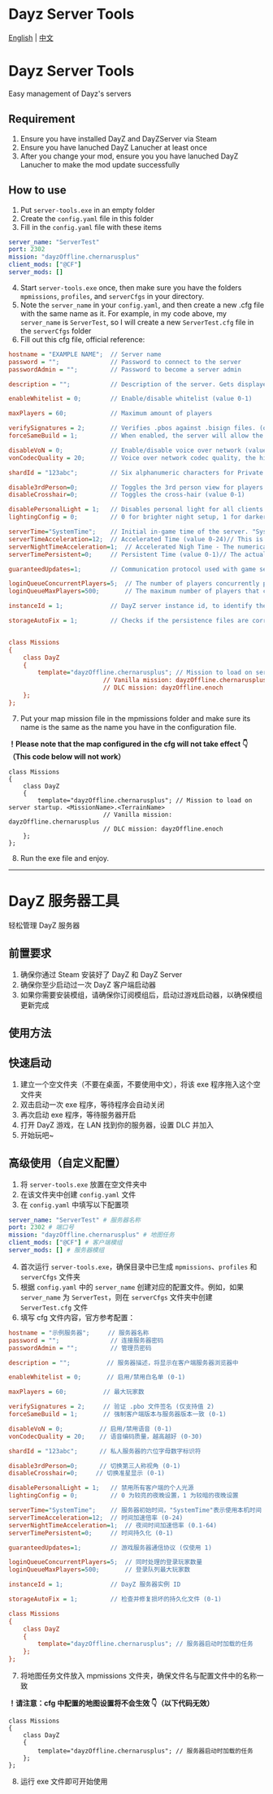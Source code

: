 # Dayz Server Tools

[English](#dayz-server-tools) | [中文](#dayz-服务器工具)

# Dayz Server Tools

Easy management of Dayz's servers

## Requirement

1. Ensure you have installed DayZ and DayZServer via Steam
2. Ensure you have lanuched DayZ Lanucher at least once
3. After you change your mod, ensure you you have lanuched DayZ Lanucher to make the mod update successfully

## How to use

1. Put `server-tools.exe` in an empty folder
2. Create the `config.yaml` file in this folder
3. Fill in the `config.yaml` file with these items

```yaml
server_name: "ServerTest"
port: 2302
mission: "dayzOffline.chernarusplus"
client_mods: ["@CF"]
server_mods: []
```

4. Start `server-tools.exe` once, then make sure you have the folders `mpmissions`, `profiles`, and `serverCfgs` in your directory.
5. Note the `server_name` in your `config.yaml`, and then create a new .cfg file with the same name as it. For example, in my code above, my `server_name` is `ServerTest`, so I will create a new `ServerTest.cfg` file in the `serverCfgs` folder
6. Fill out this cfg file, official reference:

```cfg
hostname = "EXAMPLE NAME";  // Server name
password = "";              // Password to connect to the server
passwordAdmin = "";         // Password to become a server admin

description = "";			// Description of the server. Gets displayed to users in client server browser.

enableWhitelist = 0;        // Enable/disable whitelist (value 0-1)

maxPlayers = 60;            // Maximum amount of players

verifySignatures = 2;       // Verifies .pbos against .bisign files. (only 2 is supported)
forceSameBuild = 1;         // When enabled, the server will allow the connection only to clients with same the .exe revision as the server (value 0-1)

disableVoN = 0;             // Enable/disable voice over network (value 0-1)
vonCodecQuality = 20;       // Voice over network codec quality, the higher the better (values 0-30)

shardId = "123abc";			// Six alphanumeric characters for Private server

disable3rdPerson=0;         // Toggles the 3rd person view for players (value 0-1)
disableCrosshair=0;         // Toggles the cross-hair (value 0-1)

disablePersonalLight = 1;   // Disables personal light for all clients connected to server
lightingConfig = 0;         // 0 for brighter night setup, 1 for darker night setup

serverTime="SystemTime";    // Initial in-game time of the server. "SystemTime" means the local time of the machine. Another possibility is to set the time to some value in "YYYY/MM/DD/HH/MM" format, f.e. "2015/4/8/17/23" .
serverTimeAcceleration=12;  // Accelerated Time (value 0-24)// This is a time multiplier for in-game time. In this case, the time would move 24 times faster than normal, so an entire day would pass in one hour.
serverNightTimeAcceleration=1;  // Accelerated Nigh Time - The numerical value being a multiplier (0.1-64) and also multiplied by serverTimeAcceleration value. Thus, in case it is set to 4 and serverTimeAcceleration is set to 2, night time would move 8 times faster than normal. An entire night would pass in 3 hours.
serverTimePersistent=0;     // Persistent Time (value 0-1)// The actual server time is saved to storage, so when active, the next server start will use the saved time value.

guaranteedUpdates=1;        // Communication protocol used with game server (use only number 1)

loginQueueConcurrentPlayers=5;  // The number of players concurrently processed during the login process. Should prevent massive performance drop during connection when a lot of people are connecting at the same time.
loginQueueMaxPlayers=500;       // The maximum number of players that can wait in login queue

instanceId = 1;             // DayZ server instance id, to identify the number of instances per box and their storage folders with persistence files

storageAutoFix = 1;         // Checks if the persistence files are corrupted and replaces corrupted ones with empty ones (value 0-1)


class Missions
{
    class DayZ
    {
        template="dayzOffline.chernarusplus"; // Mission to load on server startup. <MissionName>.<TerrainName>
					      // Vanilla mission: dayzOffline.chernarusplus
					      // DLC mission: dayzOffline.enoch
    };
};
```

7. Put your map mission file in the mpmissions folder and make sure its name is the same as the name you have in the configuration file.

**！Please note that the map configured in the cfg will not take effect 👇（This code below will not work）**

```
class Missions
{
    class DayZ
    {
        template="dayzOffline.chernarusplus"; // Mission to load on server startup. <MissionName>.<TerrainName>
					      // Vanilla mission: dayzOffline.chernarusplus
					      // DLC mission: dayzOffline.enoch
    };
};
```

8. Run the exe file and enjoy.

---

# DayZ 服务器工具

轻松管理 DayZ 服务器

## 前置要求

1. 确保你通过 Steam 安装好了 DayZ 和 DayZ Server
2. 确保你至少启动过一次 DayZ 客户端启动器
3. 如果你需要安装模组，请确保你订阅模组后，启动过游戏启动器，以确保模组更新完成

## 使用方法

## 快速启动

1. 建立一个空文件夹（不要在桌面，不要使用中文），将该 exe 程序拖入这个空文件夹
2. 双击启动一次 exe 程序，等待程序会自动关闭
3. 再次启动 exe 程序，等待服务器开启
4. 打开 DayZ 游戏，在 LAN 找到你的服务器，设置 DLC 并加入
5. 开始玩吧~

## 高级使用（自定义配置）

1. 将 `server-tools.exe` 放置在空文件夹中
2. 在该文件夹中创建 `config.yaml` 文件
3. 在 `config.yaml` 中填写以下配置项

```yaml
server_name: "ServerTest" # 服务器名称
port: 2302 # 端口号
mission: "dayzOffline.chernarusplus" # 地图任务
client_mods: ["@CF"] # 客户端模组
server_mods: [] # 服务器模组
```

4. 首次运行 `server-tools.exe`，确保目录中已生成 `mpmissions`、`profiles` 和 `serverCfgs` 文件夹
5. 根据 `config.yaml` 中的 `server_name` 创建对应的配置文件。例如，如果 `server_name` 为 `ServerTest`，则在 `serverCfgs` 文件夹中创建 `ServerTest.cfg` 文件
6. 填写 cfg 文件内容，官方参考配置：

```cfg
hostname = "示例服务器";     // 服务器名称
password = "";              // 连接服务器密码
passwordAdmin = "";         // 管理员密码

description = "";          // 服务器描述，将显示在客户端服务器浏览器中

enableWhitelist = 0;       // 启用/禁用白名单 (0-1)

maxPlayers = 60;          // 最大玩家数

verifySignatures = 2;     // 验证 .pbo 文件签名 (仅支持值 2)
forceSameBuild = 1;       // 强制客户端版本与服务器版本一致 (0-1)

disableVoN = 0;          // 启用/禁用语音 (0-1)
vonCodecQuality = 20;    // 语音编码质量，越高越好 (0-30)

shardId = "123abc";      // 私人服务器的六位字母数字标识符

disable3rdPerson=0;      // 切换第三人称视角 (0-1)
disableCrosshair=0;     // 切换准星显示 (0-1)

disablePersonalLight = 1;   // 禁用所有客户端的个人光源
lightingConfig = 0;         // 0 为较亮的夜晚设置，1 为较暗的夜晚设置

serverTime="SystemTime";    // 服务器初始时间，"SystemTime"表示使用本机时间
serverTimeAcceleration=12;  // 时间加速倍率 (0-24)
serverNightTimeAcceleration=1;  // 夜间时间加速倍率 (0.1-64)
serverTimePersistent=0;     // 时间持久化 (0-1)

guaranteedUpdates=1;        // 游戏服务器通信协议 (仅使用 1)

loginQueueConcurrentPlayers=5;  // 同时处理的登录玩家数量
loginQueueMaxPlayers=500;       // 登录队列最大玩家数

instanceId = 1;             // DayZ 服务器实例 ID

storageAutoFix = 1;         // 检查并修复损坏的持久化文件 (0-1)

class Missions
{
    class DayZ
    {
        template="dayzOffline.chernarusplus"; // 服务器启动时加载的任务
    };
};
```

7. 将地图任务文件放入 mpmissions 文件夹，确保文件名与配置文件中的名称一致

**！请注意：cfg 中配置的地图设置将不会生效 👇（以下代码无效）**

```
class Missions
{
    class DayZ
    {
        template="dayzOffline.chernarusplus"; // 服务器启动时加载的任务
    };
};
```

8. 运行 exe 文件即可开始使用

